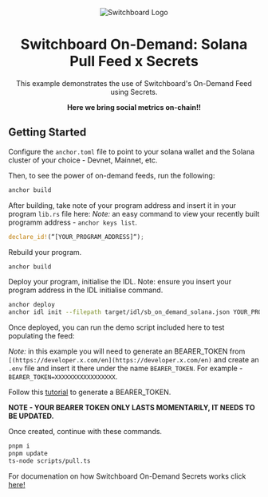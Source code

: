 <div align="center">

![Switchboard Logo](https://github.com/switchboard-xyz/core-sdk/raw/main/website/static/img/icons/switchboard/avatar.png)

# Switchboard On-Demand: Solana Pull Feed x Secrets
This example demonstrates the use of Switchboard's On-Demand Feed using Secrets.

**Here we bring social metrics on-chain!!**

</div>

## Getting Started

Configure the `anchor.toml` file to point to your solana wallet and the Solana cluster of your choice - Devnet, Mainnet, etc.

Then, to see the power of on-demand feeds, run the following:

```bash
anchor build
```
After building, take note of your program address and insert it in your program `lib.rs` file here:
*Note:* an easy command to view your recently built programm address - `anchor keys list`.
```rust
declare_id!(“[YOUR_PROGRAM_ADDRESS]“);
```
Rebuild your program.
```bash
anchor build
```
Deploy your program, initialise the IDL.
Note: ensure you insert your program address in the IDL initialise command.

```bash
anchor deploy
anchor idl init --filepath target/idl/sb_on_demand_solana.json YOUR_PROGRAM_ADDRESS
```

Once deployed, you can run the demo script included here to test populating the feed:

*Note:* in this example you will need to generate an BEARER_TOKEN from `[(https://developer.x.com/en](https://developer.x.com/en)` and create an `.env` file and insert it there under the name `BEARER_TOKEN`.
For example - `BEARER_TOKEN=XXXXXXXXXXXXXXXXX`.

Follow this [tutorial](https://medium.com/@abhiruchichaudhari/oauth-2-0-tokens-and-twitter-api-everything-you-need-to-know-bddaf9a7f120
) to generate a BEARER_TOKEN. 

**NOTE - YOUR BEARER TOKEN ONLY LASTS MOMENTARILY, IT NEEDS TO BE UPDATED.**

Once created, continue with these commands.
```bash
pnpm i
pnpm update
ts-node scripts/pull.ts
```

For documenation on how Switchboard On-Demand Secrets works click [here!](https://docs.switchboard.xyz/docs/switchboard/secrets)
